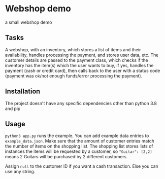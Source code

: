 # Webshop demo
a small webshop demo

## Tasks
A webshop, with an inventory, which stores a list of items and their availability, handles processing the payment, 
and stores user data, etc.
The customer details are passed to the payment class, which checks if the inventory has the item(s) which the user wants to buy, 
if yes, handles the payment (cash or credit card), then calls back to the user with a status code 
(payment was ok/not enough funds/error processing the payment).

## Installation
The project doesn't have any specific dependencies other than python 3.8 and pip

## Usage
`python3 app.py` runs the example. You can add example data entries to `example_data.json`. Make sure that the amount of customer entries match the
number of items on the shopping list. The shopping list stores lists of instances the items will be requested by a customer,
so `"Guitar": [2,2]` means 2 Guitars will be purchased by 2 different customers.

Assign `null` to the customer ID if you want a cash transaction. Else you can use any string.